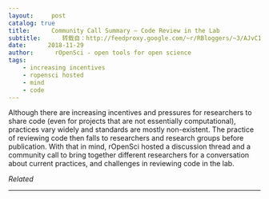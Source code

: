 ```yaml
---
layout:     post
catalog: true
title:      Community Call Summary – Code Review in the Lab
subtitle:      转载自：http://feedproxy.google.com/~r/RBloggers/~3/AJvC1g-QrJ4/
date:      2018-11-29
author:      rOpenSci - open tools for open science
tags:
    - increasing incentives
    - ropensci hosted
    - mind
    - code
---
```






Although there are increasing incentives and pressures for researchers to share code (even for projects that are not essentially computational), practices vary widely and standards are mostly non-existent. The practice of reviewing code then falls to researchers and research groups before publication. With that in mind, rOpenSci hosted a discussion thread and a community call to bring together different researchers for a conversation about current practices, and challenges in reviewing code in the lab.


*Related*








---

